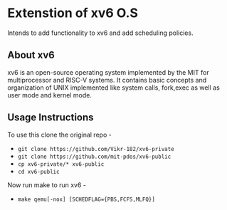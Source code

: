 # Extenstion of xv6 O.S
Intends to add functionality to xv6 and add scheduling policies.

## About xv6 
xv6 is an open-source operating system implemented by the MIT for multiprocessor and RISC-V systems. It contains basic concepts and organization of UNIX implemented like system calls, fork,exec as well as user mode and kernel mode.

## Usage Instructions
To use this clone the original repo - 

- `git clone https://github.com/Vikr-182/xv6-private`
- `git clone https://github.com/mit-pdos/xv6-public`
- `cp xv6-private/* xv6-public`
- `cd xv6-public`

Now run make to run xv6 - 
-	`make qemu[-nox] [SCHEDFLAG={PBS,FCFS,MLFQ}]`

